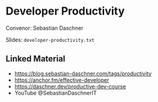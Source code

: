 # Developer Productivity

Convenor: Sebastian Daschner

Slides: `developer-productivity.txt`

## Linked Material

- https://blog.sebastian-daschner.com/tags/productivity
- https://anchor.fm/effective-developer
- https://daschner.dev/productive-dev-course
- YouTube @SebastianDaschnerIT
